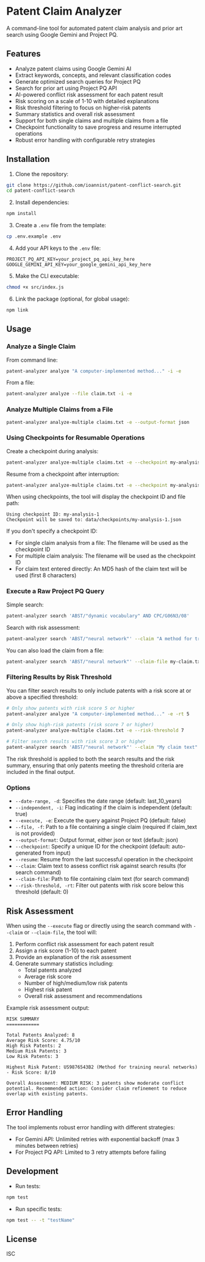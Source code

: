 # Patent Claim Analyzer

A command-line tool for automated patent claim analysis and prior art search using Google Gemini and Project PQ.

## Features

- Analyze patent claims using Google Gemini AI
- Extract keywords, concepts, and relevant classification codes
- Generate optimized search queries for Project PQ
- Search for prior art using Project PQ API
- AI-powered conflict risk assessment for each patent result
- Risk scoring on a scale of 1-10 with detailed explanations
- Risk threshold filtering to focus on higher-risk patents
- Summary statistics and overall risk assessment
- Support for both single claims and multiple claims from a file
- Checkpoint functionality to save progress and resume interrupted operations
- Robust error handling with configurable retry strategies

## Installation

1. Clone the repository:
```bash
git clone https://github.com/ioannist/patent-conflict-search.git
cd patent-conflict-search
```

2. Install dependencies:
```bash
npm install
```

3. Create a `.env` file from the template:
```bash
cp .env.example .env
```

4. Add your API keys to the `.env` file:
```
PROJECT_PQ_API_KEY=your_project_pq_api_key_here
GOOGLE_GEMINI_API_KEY=your_google_gemini_api_key_here
```

5. Make the CLI executable:
```bash
chmod +x src/index.js
```

6. Link the package (optional, for global usage):
```bash
npm link
```

## Usage

### Analyze a Single Claim

From command line:
```bash
patent-analyzer analyze "A computer-implemented method..." -i -e
```

From a file:
```bash
patent-analyzer analyze --file claim.txt -i -e
```

### Analyze Multiple Claims from a File

```bash
patent-analyzer analyze-multiple claims.txt -e --output-format json
```

### Using Checkpoints for Resumable Operations

Create a checkpoint during analysis:
```bash
patent-analyzer analyze-multiple claims.txt -e --checkpoint my-analysis-1
```

Resume from a checkpoint after interruption:
```bash
patent-analyzer analyze-multiple claims.txt -e --checkpoint my-analysis-1 --resume
```

When using checkpoints, the tool will display the checkpoint ID and file path:
```
Using checkpoint ID: my-analysis-1
Checkpoint will be saved to: data/checkpoints/my-analysis-1.json
```

If you don't specify a checkpoint ID:
- For single claim analysis from a file: The filename will be used as the checkpoint ID
- For multiple claim analysis: The filename will be used as the checkpoint ID
- For claim text entered directly: An MD5 hash of the claim text will be used (first 8 characters)

### Execute a Raw Project PQ Query

Simple search:
```bash
patent-analyzer search 'ABST/"dynamic vocabulary" AND CPC/G06N3/08'
```

Search with risk assessment:
```bash
patent-analyzer search 'ABST/"neural network"' --claim "A method for training a neural network using backpropagation"
```

You can also load the claim from a file:
```bash
patent-analyzer search 'ABST/"neural network"' --claim-file my-claim.txt
```

### Filtering Results by Risk Threshold

You can filter search results to only include patents with a risk score at or above a specified threshold:

```bash
# Only show patents with risk score 5 or higher
patent-analyzer analyze "A computer-implemented method..." -e -rt 5

# Only show high-risk patents (risk score 7 or higher)
patent-analyzer analyze-multiple claims.txt -e --risk-threshold 7

# Filter search results with risk score 3 or higher
patent-analyzer search 'ABST/"neural network"' --claim "My claim text" -rt 3
```

The risk threshold is applied to both the search results and the risk summary, ensuring that only patents meeting the threshold criteria are included in the final output.

### Options

- `--date-range, -d`: Specifies the date range (default: last_10_years)
- `--independent, -i`: Flag indicating if the claim is independent (default: true)
- `--execute, -e`: Execute the query against Project PQ (default: false)
- `--file, -f`: Path to a file containing a single claim (required if claim_text is not provided)
- `--output-format`: Output format, either json or text (default: json)
- `--checkpoint`: Specify a unique ID for the checkpoint (default: auto-generated from input)
- `--resume`: Resume from the last successful operation in the checkpoint
- `--claim`: Claim text to assess conflict risk against search results (for search command)
- `--claim-file`: Path to file containing claim text (for search command)
- `--risk-threshold, -rt`: Filter out patents with risk score below this threshold (default: 0)

## Risk Assessment

When using the `--execute` flag or directly using the search command with `--claim` or `--claim-file`, the tool will:

1. Perform conflict risk assessment for each patent result
2. Assign a risk score (1-10) to each patent
3. Provide an explanation of the risk assessment
4. Generate summary statistics including:
   - Total patents analyzed
   - Average risk score
   - Number of high/medium/low risk patents
   - Highest risk patent
   - Overall risk assessment and recommendations

Example risk assessment output:
```
RISK SUMMARY
============

Total Patents Analyzed: 8
Average Risk Score: 4.75/10
High Risk Patents: 2
Medium Risk Patents: 3
Low Risk Patents: 3

Highest Risk Patent: US9876543B2 (Method for training neural networks) - Risk Score: 8/10

Overall Assessment: MEDIUM RISK: 3 patents show moderate conflict potential. Recommended action: Consider claim refinement to reduce overlap with existing patents.
```

## Error Handling

The tool implements robust error handling with different strategies:
- For Gemini API: Unlimited retries with exponential backoff (max 3 minutes between retries)
- For Project PQ API: Limited to 3 retry attempts before failing

## Development

- Run tests:
```bash
npm test
```

- Run specific tests:
```bash
npm test -- -t "testName"
```

## License

ISC